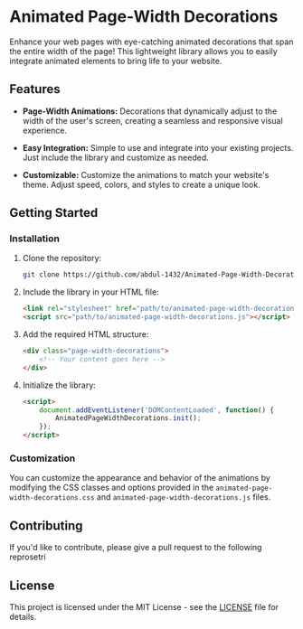# Animated Page-Width Decorations

Enhance your web pages with eye-catching animated decorations that span the entire width of the page! This lightweight library allows you to easily integrate animated elements to bring life to your website.

## Features

- **Page-Width Animations:** Decorations that dynamically adjust to the width of the user's screen, creating a seamless and responsive visual experience.

- **Easy Integration:** Simple to use and integrate into your existing projects. Just include the library and customize as needed.

- **Customizable:** Customize the animations to match your website's theme. Adjust speed, colors, and styles to create a unique look.

## Getting Started

### Installation

1. Clone the repository:

   ```bash
   git clone https://github.com/abdul-1432/Animated-Page-Width-Decorations
   ```

2. Include the library in your HTML file:

   ```HTML
   <link rel="stylesheet" href="path/to/animated-page-width-decorations.css">
   <script src="path/to/animated-page-width-decorations.js"></script>
   ```

3. Add the required HTML structure:

   ```HTML
   <div class="page-width-decorations">
       <!-- Your content goes here -->
   </div>
   ```

4. Initialize the library:

   ```html
   <script>
       document.addEventListener('DOMContentLoaded', function() {
           AnimatedPageWidthDecorations.init();
       });
   </script>
   ```

### Customization

You can customize the appearance and behavior of the animations by modifying the CSS classes and options provided in the `animated-page-width-decorations.css` and `animated-page-width-decorations.js` files.


## Contributing

If you'd like to contribute, please give a pull request to the following reprosetri

## License

This project is licensed under the MIT License - see the [LICENSE](LICENSE) file for details.

